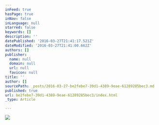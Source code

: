 ```yaml
---
inFeed: true
hasPage: true
inNav: false
inLanguage: null
starred: false
keywords: []
description: ''
datePublished: '2016-03-27T21:41:17.521Z'
dateModified: '2016-03-27T21:41:00.662Z'
authors: []
publisher:
  name: null
  domain: null
  url: null
  favicon: null
title: ''
author: []
sourcePath: _posts/2016-03-27-be2febe7-39d1-4389-9eae-61289285bec3.md
published: true
url: be2febe7-39d1-4389-9eae-61289285bec3/index.html
_type: Article

---
```

![](https://the-grid-user-content.s3-us-west-2.amazonaws.com/27752a94-d7ea-45aa-bcf6-b44675240e7a.jpg)